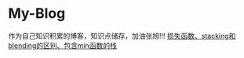 # My-Blog
作为自己知识积累的博客，知识点储存，加油张旭!!!
[损失函数、stacking和blending的区别、包含min函数的栈](https://github.com/kaaier/My-Blog/blob/master/2019.0314.md)




